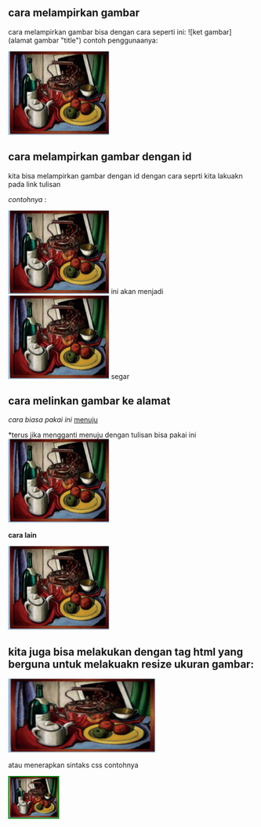 ## cara melampirkan gambar
cara melampirkan gambar bisa dengan cara seperti ini:
![ket gambar](alamat gambar "title") contoh penggunaanya:

![gambar 3](gambar/gambar.png "gambar buah buahan manis")


## cara melampirkan gambar dengan id
kita bisa melampirkan gambar dengan id dengan cara seprti kita lakuakn pada link tulisan

_contohnya_ :

![buah][1] ini akan menjadi ![buah][1] segar


[1]: gambar/gambar.png


## cara melinkan gambar ke alamat
*cara biasa pakai ini*
[menuju](gambar/gambar.png)

*terus jika mengganti menuju dengan tulisan bisa pakai ini
[![ini gambar](gambar/gambar.png)](http:google.com "menuju gambar")


**cara lain**

[<img src="gambar/gambar.png">](http://google.com)



## kita juga bisa melakukan dengan tag html yang berguna untuk melakuakn resize ukuran gambar:

<img src="gambar/gambar.png" width="300px" height="150px">

atau menerapkan sintaks css contohnya

<img src="gambar/gambar.png" class="gambar">

<style>
  .gambar {
    border: 2px solid green;
    width: 100px;
  }
</style>
